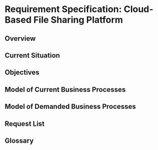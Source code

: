 Requirement Specification: Cloud-Based File Sharing Platform
============================================================

Overview
--------

Current Situation
-----------------

Objectives
----------

Model of Current Business Processes
-----------------------------------

Model of Demanded Business Processes
------------------------------------

Request List
------------

Glossary
--------
